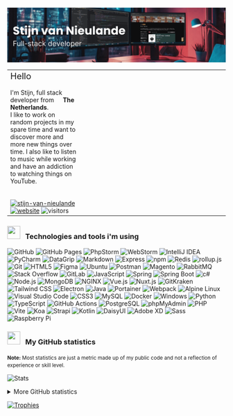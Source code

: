 <!-- This file is automatically generated. -->
![](./src/assets/header.png)

<table style="width: 100%; border: none;" border="0" cellspacing="0" cellpadding="0">
<tbody>
<tr>
<td>
<span style="font-size: 1.25rem;">Hello <img src="https://media.giphy.com/media/hvRJCLFzcasrR4ia7z/giphy.gif" alt="" width="20"></span>
<br><br>
I'm Stijn, full stack developer from <img alt="" height="13" src="https://cdn-icons-png.flaticon.com/512/197/197441.png" width="13"/> <strong>The Netherlands</strong>.<br>
I like to work on random projects in my spare time and want to discover more and more new things over time. I also like to listen to music while working and have an addiction to watching things on YouTube.
<br><br><br>
<a href="https://www.linkedin.com/in/stijn-van-nieulande-95b248a2/"><img src="https://img.shields.io/badge/stijn--van--nieulande-2d2c2e?style=flat-square&logo=linkedin&logoColor=white" alt="stijn-van-nieulande"/></a>
<a href="https://stijn.dev/"><img src="https://img.shields.io/badge/website-2d2c2e?style=flat-square&logoColor=white" alt="website"/></a>
<img src="https://visitor-badge.laobi.icu/badge?page_id=Stijn-van-Nieulande.Stijn-van-Nieulande&left_color=gray&right_color=darkgray" alt="visitors"/>
</td>
<td width="320">
<a href="https://github.com/kittinan/spotify-github-profile"><img src="https://spotify-github-profile.vercel.app/api/view?uid=11163639891&cover_image=true&theme=default&bar_color=8511b6&bar_color_cover=true" alt=""></a>
</td>
</tr>
</tbody>
</table>

### <img alt="" height="30" src="https://cdn-icons-png.flaticon.com/512/1055/1055683.png" width="30"/>&nbsp;&nbsp; Technologies and tools i'm using
![GitHub](https://img.shields.io/badge/GitHub-181717?style=flat-square&logo=github&logoColor=white)
![GitHub Pages](https://img.shields.io/badge/GitHub%20Pages-222222?style=flat-square&logo=githubpages&logoColor=white)
![PhpStorm](https://img.shields.io/badge/PhpStorm-000000?style=flat-square&logo=phpstorm&logoColor=white)
![WebStorm](https://img.shields.io/badge/WebStorm-000000?style=flat-square&logo=webstorm&logoColor=white)
![IntelliJ IDEA](https://img.shields.io/badge/IntelliJ%20IDEA-000000?style=flat-square&logo=intellijidea&logoColor=white)
![PyCharm](https://img.shields.io/badge/PyCharm-000000?style=flat-square&logo=pycharm&logoColor=white)
![DataGrip](https://img.shields.io/badge/DataGrip-000000?style=flat-square&logo=datagrip&logoColor=white)
![Markdown](https://img.shields.io/badge/Markdown-000000?style=flat-square&logo=markdown&logoColor=white)
![Express](https://img.shields.io/badge/Express-000000?style=flat-square&logo=express&logoColor=white)
![npm](https://img.shields.io/badge/npm-CB3837?style=flat-square&logo=npm&logoColor=white)
![Redis](https://img.shields.io/badge/Redis-DC382D?style=flat-square&logo=redis&logoColor=white)
![rollup.js](https://img.shields.io/badge/rollup.js-EC4A3F?style=flat-square&logo=rollupdotjs&logoColor=white)
![Git](https://img.shields.io/badge/Git-F05032?style=flat-square&logo=git&logoColor=white)
![HTML5](https://img.shields.io/badge/HTML5-E34F26?style=flat-square&logo=html5&logoColor=white)
![Figma](https://img.shields.io/badge/Figma-F24E1E?style=flat-square&logo=figma&logoColor=white)
![Ubuntu](https://img.shields.io/badge/Ubuntu-E95420?style=flat-square&logo=ubuntu&logoColor=white)
![Postman](https://img.shields.io/badge/Postman-FF6C37?style=flat-square&logo=postman&logoColor=white)
![Magento](https://img.shields.io/badge/Magento-EE672F?style=flat-square&logo=magento&logoColor=white)
![RabbitMQ](https://img.shields.io/badge/RabbitMQ-FF6600?style=flat-square&logo=rabbitmq&logoColor=white)
![Stack Overflow](https://img.shields.io/badge/Stack%20Overflow-F58025?style=flat-square&logo=stackoverflow&logoColor=white)
![GitLab](https://img.shields.io/badge/GitLab-FCA121?style=flat-square&logo=gitlab&logoColor=white)
![JavaScript](https://img.shields.io/badge/JavaScript-F7DF1E?style=flat-square&logo=javascript&logoColor=white)
![Spring](https://img.shields.io/badge/Spring-6DB33F?style=flat-square&logo=spring&logoColor=white)
![Spring Boot](https://img.shields.io/badge/Spring%20Boot-6DB33F?style=flat-square&logo=springboot&logoColor=white)
![c#](https://img.shields.io/badge/c#-239120?style=flat-square&logo=csharp&logoColor=white)
![Node.js](https://img.shields.io/badge/Node.js-339933?style=flat-square&logo=nodedotjs&logoColor=white)
![MongoDB](https://img.shields.io/badge/MongoDB-47A248?style=flat-square&logo=mongodb&logoColor=white)
![NGINX](https://img.shields.io/badge/NGINX-009639?style=flat-square&logo=nginx&logoColor=white)
![Vue.js](https://img.shields.io/badge/Vue.js-4FC08D?style=flat-square&logo=vuedotjs&logoColor=white)
![Nuxt.js](https://img.shields.io/badge/Nuxt.js-00DC82?style=flat-square&logo=nuxtdotjs&logoColor=white)
![GitKraken](https://img.shields.io/badge/GitKraken-179287?style=flat-square&logo=gitkraken&logoColor=white)
![Tailwind CSS](https://img.shields.io/badge/Tailwind%20CSS-06B6D4?style=flat-square&logo=tailwindcss&logoColor=white)
![Electron](https://img.shields.io/badge/Electron-47848F?style=flat-square&logo=electron&logoColor=white)
![Java](https://img.shields.io/badge/Java-007396?style=flat-square&logo=java&logoColor=white)
![Portainer](https://img.shields.io/badge/Portainer-13BEF9?style=flat-square&logo=portainer&logoColor=white)
![Webpack](https://img.shields.io/badge/Webpack-8DD6F9?style=flat-square&logo=webpack&logoColor=white)
![Alpine Linux](https://img.shields.io/badge/Alpine%20Linux-0D597F?style=flat-square&logo=alpinelinux&logoColor=white)
![Visual Studio Code](https://img.shields.io/badge/Visual%20Studio%20Code-007ACC?style=flat-square&logo=visualstudiocode&logoColor=white)
![CSS3](https://img.shields.io/badge/CSS3-1572B6?style=flat-square&logo=css3&logoColor=white)
![MySQL](https://img.shields.io/badge/MySQL-4479A1?style=flat-square&logo=mysql&logoColor=white)
![Docker](https://img.shields.io/badge/Docker-2496ED?style=flat-square&logo=docker&logoColor=white)
![Windows](https://img.shields.io/badge/Windows-0078D6?style=flat-square&logo=windows&logoColor=white)
![Python](https://img.shields.io/badge/Python-3776AB?style=flat-square&logo=python&logoColor=white)
![TypeScript](https://img.shields.io/badge/TypeScript-3178C6?style=flat-square&logo=typescript&logoColor=white)
![GitHub Actions](https://img.shields.io/badge/GitHub%20Actions-2088FF?style=flat-square&logo=githubactions&logoColor=white)
![PostgreSQL](https://img.shields.io/badge/PostgreSQL-4169E1?style=flat-square&logo=postgresql&logoColor=white)
![phpMyAdmin](https://img.shields.io/badge/phpMyAdmin-6C78AF?style=flat-square&logo=phpmyadmin&logoColor=white)
![PHP](https://img.shields.io/badge/PHP-777BB4?style=flat-square&logo=php&logoColor=white)
![Vite](https://img.shields.io/badge/Vite-646CFF?style=flat-square&logo=vite&logoColor=white)
![Koa](https://img.shields.io/badge/Koa-33333D?style=flat-square&logo=koa&logoColor=white)
![Strapi](https://img.shields.io/badge/Strapi-2F2E8B?style=flat-square&logo=strapi&logoColor=white)
![Kotlin](https://img.shields.io/badge/Kotlin-7F52FF?style=flat-square&logo=kotlin&logoColor=white)
![DaisyUI](https://img.shields.io/badge/DaisyUI-5A0EF8?style=flat-square&logo=daisyui&logoColor=white)
![Adobe XD](https://img.shields.io/badge/Adobe%20XD-FF61F6?style=flat-square&logo=adobexd&logoColor=white)
![Sass](https://img.shields.io/badge/Sass-CC6699?style=flat-square&logo=sass&logoColor=white)
![Raspberry Pi](https://img.shields.io/badge/Raspberry%20Pi-A22846?style=flat-square&logo=raspberrypi&logoColor=white)


### <img alt="" height="30" src="https://cdn-icons-png.flaticon.com/512/1387/1387817.png" width="30"/>&nbsp;&nbsp; My GitHub statistics
<small>**Note:** Most statistics are just a metric made up of my public code and not a reflection of experience or skill level.</small>

![Stats](https://github-readme-stats.vercel.app/api?username=Stijn-van-Nieulande&show_icons=true&count_private=true&show_icons=true&bg_color=30,8511b6,3d2277&title_color=fff&text_color=fff&icon_color=fff&hide_border=true)

<details>
<summary>More GitHub statistics</summary>

[![GitHub Streak](https://github-readme-streak-stats.herokuapp.com?user=Stijn-van-Nieulande&theme=radical&hide_border=true&date_format=M%20j%5B%2C%20Y%5D)](https://git.io/streak-stats)
![Most Used Languages](https://github-readme-stats.vercel.app/api/top-langs/?username=Stijn-van-Nieulande&layout=compact&theme=radical&hide_border=true&langs_count=8)

![Activity](https://activity-graph.herokuapp.com/graph?username=Stijn-van-Nieulande&bg_color=141321&color=7c7b82&line=fd428d&point=FFFFFF&hide_border=true)
</details>

[![Trophies](https://github-profile-trophy.vercel.app/?username=Stijn-van-Nieulande&theme=juicyfresh&no-frame=true&row=1&&margin-w=20&no-bg=true)](https://github.com/ryo-ma/github-profile-trophy)

